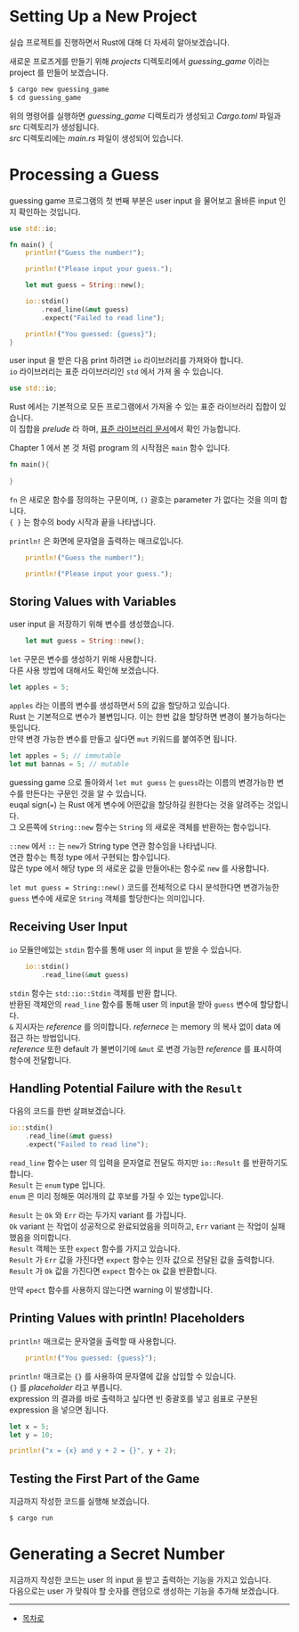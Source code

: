 # Setting Up a New Project

실습 프로젝트를 진행하면서 Rust에 대해 더 자세히 알아보겠습니다.  

새로운 프로즈게를 만들기 위해 _projects_ 디렉토리에서 _guessing_game_ 이라는 project 를 만들어 보겠습니다.  

```bash
$ cargo new guessing_game
$ cd guessing_game
```

위의 명령어를 실행하면 _guessing_game_ 디렉토리가 생성되고 _Cargo.toml_ 파일과 _src_ 디렉토리가 생성됩니다.  
_src_ 디렉토리에는 _main.rs_ 파일이 생성되어 있습니다.

# Processing a Guess

guessing game 프로그램의 첫 번째 부분은 user input 을 물어보고 올바른 input 인지 확인하는 것입니다.  

```rust
use std::io;

fn main() {
    println!("Guess the number!");

    println!("Please input your guess.");

    let mut guess = String::new();

    io::stdin()
        .read_line(&mut guess)
        .expect("Failed to read line");

    println!("You guessed: {guess}");
}
```

user input 을 받은 다음 print 하려면 `io` 라이브러리를 가져와야 합니다.  
`io` 라이브러리는 표준 라이브러리인 `std` 에서 가져 올 수 있습니다.  

```rust
use std::io;
```

Rust 에서는 기본적으로 모든 프로그램에서 가져올 수 있는 표준 라이브러리 집합이 있습니다.  
이 집합을 _prelude_ 라 하며, [표준 라이브러리 문서](https://doc.rust-lang.org/std/prelude/index.html)에서 확인 가능합니다.  

Chapter 1 에서 본 것 처럼 program 의 시작점은 `main` 함수 입니다.  

```rust
fn main(){
    
}
```

`fn` 은 새로운 함수를 정의하는 구문이며, `()` 괄호는 parameter 가 없다는 것을 의미 합니다.  
`{ }` 는 함수의 body 시작과 끝을 나타냅니다.  

`println!` 은 화면에 문자열을 출력하는 매크로입니다.

```rust
    println!("Guess the number!");

    println!("Please input your guess.");
```

## Storing Values with Variables

user input 을 저장하기 위해 변수를 생성했습니다.  

```rust
    let mut guess = String::new();
```

`let` 구문은 변수를 생성하기 위해 사용합니다.  
다른 사용 방법에 대해서도 확인해 보겠습니다.  

```rust
let apples = 5;
```

`apples` 라는 이름의 변수를 생성하면서 5의 값을 할당하고 있습니다.  
Rust 는 기본적으로 변수가 불변입니다. 이는 한번 값을 할당하면 변경이 불가능하다는 뜻입니다.  
만약 변경 가능한 변수를 만들고 싶다면 `mut` 키워드를 붙여주면 됩니다.  

```rust
let apples = 5; // immutable
let mut bannas = 5; // mutable
```

guessing game 으로 돌아와서 `let mut guess` 는 `guess`라는 이름의 변경가능한 변수를 만든다는 구문인 것을 알 수 있습니다.  
euqal sign(`=`) 는 Rust 에게 변수에 어떤값을 할당하길 원한다는 것을 알려주는 것입니다.  
그 오른쪽에 `String::new` 함수는 `String` 의 새로운 객체를 반환하는 함수입니다.  

`::new` 에서 `::` 는 `new`가 String type 연관 함수임을 나타냅니다.  
연관 함수는 특정 type 에서 구현되는 함수입니다.  
많은 type 에서 해당 type 의 새로운 값을 만들어내는 함수로 `new` 를 사용합니다.  

`let mut guess = String::new()` 코드를 전체적으로 다시 분석한다면 변경가능한 `guess` 변수에 새로운 `String` 객체를 할당한다는 의미입니다.

## Receiving User Input

`io` 모듈안에있는 `stdin` 함수를 통해 user 의 input 을 받을 수 있습니다.  

```rust
    io::stdin()
        .read_line(&mut guess)
```

`stdin` 함수는 `std::io::Stdin` 객체를 반환 합니다.  
반환된 객체안의 `read_line` 함수를 통해 user 의 input을 받아 `guess` 변수에 할당합니다.  
`&` 지시자는 _reference_ 를 의미합니다. _refernece_ 는 memory 의 복사 없이 data 에 접근 하는 방법입니다.  
_reference_ 또한 default 가 불변이기에 `&mut` 로 변경 가능한 _reference_ 를 표시하여 함수에 전달합니다.  

## Handling Potential Failure with the `Result`

다음의 코드를 한번 살펴보겠습니다.  

```rust
io::stdin()
    .read_line(&mut guess)
    .expect("Failed to read line");
```

`read_line` 함수는 user 의 입력을 문자열로 전달도 하지만 `io::Result` 를 반환하기도 합니다.  
`Result` 는 `enum` type 입니다.  
`enum` 은 미리 정해둔 여러개의 값 후보를 가질 수 있는 type입니다.  

`Result` 는 `Ok` 와 `Err` 라는 두가지 variant 를 가집니다.  
`Ok` variant 는 작업이 성공적으로 완료되었음을 의미하고, `Err` variant 는 작업이 실패했음을 의미합니다.  
`Result` 객체는 또한 `expect` 함수를 가지고 있습니다.  
`Result` 가 `Err` 값을 가진다면 `expect` 함수는 인자 값으로 전달된 값을 출력합니다.  
`Result` 가 `Ok` 값을 가진다면 `expect` 함수는 `Ok` 값을 반환합니다.  

만약 `epect` 함수를 사용하지 않는다면 warning 이 발생합니다.  

## Printing Values with println! Placeholders

`println!` 매크로는 문자열을 출력할 때 사용합니다.  

```rust
    println!("You guessed: {guess}");
```

`println!` 매크로는 `{}` 를 사용하여 문자열에 값을 삽입할 수 있습니다.  
`{}` 를 _placeholder_ 라고 부릅니다.  
expression 의 결과를 바로 출력하고 싶다면 빈 중괄호를 넣고 쉼표로 구분된 expression 을 넣으면 됩니다.  

```rust
let x = 5;
let y = 10;

println!("x = {x} and y + 2 = {}", y + 2);
```

## Testing the First Part of the Game

지금까지 작성한 코드를 실행해 보겠습니다.  

```bash
$ cargo run
```

# Generating a Secret Number

지금까지 작성한 코드는 user 의 input 을 받고 출력하는 기능을 가지고 있습니다.  
다음으로는 user 가 맞춰야 할 숫자를 랜덤으로 생성하는 기능을 추가해 보겠습니다.  

---

* [목차로](../../README.md)
